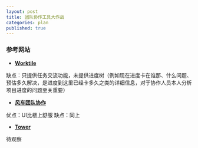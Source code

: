 ```yaml
---
layout: post
title: 团队协作工具大作战
categories: plan
published: true
---
```


### **参考网站**

- [**Worktile**](https://worktile.com/) 

缺点：只提供任务交流功能，未提供进度树（例如现在进度卡在谁那、什么问题、预估多久解决，是进度到这里已经卡多久之类的详细信息，对于协作人员本人分析项目进度的问题至关重要）

- [**风车团队协作**](https://fengche.co/) 

优点：UI比楼上舒服
缺点：同上

- [**Tower**](https://tower.im/)

待观察